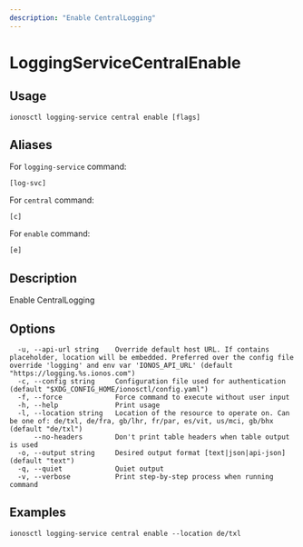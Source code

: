 ```yaml
---
description: "Enable CentralLogging"
---
```


# LoggingServiceCentralEnable

## Usage

```text
ionosctl logging-service central enable [flags]
```

## Aliases

For `logging-service` command:

```text
[log-svc]
```

For `central` command:

```text
[c]
```

For `enable` command:

```text
[e]
```

## Description

Enable CentralLogging

## Options

```text
  -u, --api-url string    Override default host URL. If contains placeholder, location will be embedded. Preferred over the config file override 'logging' and env var 'IONOS_API_URL' (default "https://logging.%s.ionos.com")
  -c, --config string     Configuration file used for authentication (default "$XDG_CONFIG_HOME/ionosctl/config.yaml")
  -f, --force             Force command to execute without user input
  -h, --help              Print usage
  -l, --location string   Location of the resource to operate on. Can be one of: de/txl, de/fra, gb/lhr, fr/par, es/vit, us/mci, gb/bhx (default "de/txl")
      --no-headers        Don't print table headers when table output is used
  -o, --output string     Desired output format [text|json|api-json] (default "text")
  -q, --quiet             Quiet output
  -v, --verbose           Print step-by-step process when running command
```

## Examples

```text
ionosctl logging-service central enable --location de/txl
```


